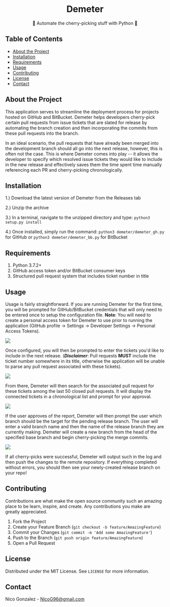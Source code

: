 <br />

  <h1 align="center">Demeter</h1>

  <p align="center">
    🍒 Automate the cherry-picking stuff with Python 🍒
  </p>

<!-- TABLE OF CONTENTS -->
## Table of Contents

* [About the Project](#about-the-project)
* [Installation](#installation)
* [Requirements](#requirements)
* [Usage](#usage)
* [Contributing](#contributing)
* [License](#license)
* [Contact](#contact)



<!-- ABOUT THE PROJECT -->
## About the Project

This application serves to streamline the deployment process for projects hosted on GitHub and BitBucket. 
Demeter helps developers cherry-pick certain pull requests from issue tickets that are slated for release by automating the branch creation and then incorporating the commits from these pull requests into the branch.  

In an ideal scenario, the pull requests that have already been merged into the development branch should all go into the next release, however, this is often not the case.  This is where Demeter comes into play -- it allows the developer to specify which resolved issue tickets they would like to include in the new release and effectively saves them the time spent time manually referencing each PR and cherry-picking chronologically.


<!-- INSTALLATION -->
## Installation

1.) Download the latest version of Demeter from the Releases tab

2.) Unzip the archive

3.) In a terminal, navigate to the unzipped directory and type:
`python3 setup.py install`

4.) Once installed, simply run the command: `python3 demeter/demeter_gh.py` for GitHub or `python3 demeter/demeter_bb.py` for BitBucket


<!-- REQUIREMENTS -->
## Requirements
1. Python 3.7.2+
2. GitHub access token and/or BitBucket consumer keys
3. Structured pull request system that includes ticket number in title


<!-- USAGE EXAMPLES -->
## Usage

Usage is fairly straightforward. If you are running Demeter for the first time, you will be prompted for GitHub/BitBucket credentials that will only need to be entered once to setup the configuration file. **Note**: You will need to create a personal access token for Demeter to use prior to running the application (GitHub profile -> Settings -> Developer Settings -> Personal Access Tokens).

<img src="https://i.imgur.com/MAvYcmO.png"></a>

Once configured, you will then be prompted to enter the tickets you'd like to include in the next release.  (***Disclaimer***: Pull requests **MUST** include the ticket number somewhere in its title, otherwise the application will be unable to parse any pull request associated with these tickets).

<img src="https://i.imgur.com/JAFv4mU.png"></a>

From there, Demeter will then search for the associated pull request for these tickets among the last 50 closed pull requests.  It will display the connected tickets in a chronological list and prompt for your approval.

<img src="https://i.imgur.com/XPOt7ZB.png"></a>


If the user approves of the report, Demeter will then prompt the user which branch should be the target for the pending release branch.  The user will enter a valid branch name and then the name of the release branch they are currently making.  Demeter will create a new branch from the head of the specified base branch and begin cherry-picking the merge commits.

<img src="https://i.imgur.com/arr5bfP.png"></a>

If all cherry-picks were successful, Demeter will output such in the log and then push the changes to the remote repository.  If everything completed without errors, you should then see your newly-created release branch on your repo!


<!-- CONTRIBUTING -->
## Contributing

Contributions are what make the open source community such an amazing place to be learn, inspire, and create. Any contributions you make are greatly appreciated.

1. Fork the Project
2. Create your Feature Branch (`git checkout -b feature/AmazingFeature`)
3. Commit your Changes (`git commit -m 'Add some AmazingFeature'`)
4. Push to the Branch (`git push origin feature/AmazingFeature`)
5. Open a Pull Request


<!-- LICENSE -->
## License

Distributed under the MIT License. See `LICENSE` for more information.


<!-- CONTACT -->
## Contact

Nico Gonzalez - NicoG96@gmail.com
